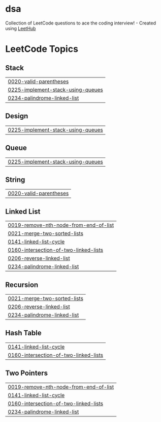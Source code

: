 # dsa
Collection of LeetCode questions to ace the coding interview! - Created using [LeetHub](https://github.com/QasimWani/LeetHub)

<!---LeetCode Topics Start-->
# LeetCode Topics
## Stack
|  |
| ------- |
| [0020-valid-parentheses](https://github.com/pratham15541/dsa/tree/master/0020-valid-parentheses) |
| [0225-implement-stack-using-queues](https://github.com/pratham15541/dsa/tree/master/0225-implement-stack-using-queues) |
| [0234-palindrome-linked-list](https://github.com/pratham15541/dsa/tree/master/0234-palindrome-linked-list) |
## Design
|  |
| ------- |
| [0225-implement-stack-using-queues](https://github.com/pratham15541/dsa/tree/master/0225-implement-stack-using-queues) |
## Queue
|  |
| ------- |
| [0225-implement-stack-using-queues](https://github.com/pratham15541/dsa/tree/master/0225-implement-stack-using-queues) |
## String
|  |
| ------- |
| [0020-valid-parentheses](https://github.com/pratham15541/dsa/tree/master/0020-valid-parentheses) |
## Linked List
|  |
| ------- |
| [0019-remove-nth-node-from-end-of-list](https://github.com/pratham15541/dsa/tree/master/0019-remove-nth-node-from-end-of-list) |
| [0021-merge-two-sorted-lists](https://github.com/pratham15541/dsa/tree/master/0021-merge-two-sorted-lists) |
| [0141-linked-list-cycle](https://github.com/pratham15541/dsa/tree/master/0141-linked-list-cycle) |
| [0160-intersection-of-two-linked-lists](https://github.com/pratham15541/dsa/tree/master/0160-intersection-of-two-linked-lists) |
| [0206-reverse-linked-list](https://github.com/pratham15541/dsa/tree/master/0206-reverse-linked-list) |
| [0234-palindrome-linked-list](https://github.com/pratham15541/dsa/tree/master/0234-palindrome-linked-list) |
## Recursion
|  |
| ------- |
| [0021-merge-two-sorted-lists](https://github.com/pratham15541/dsa/tree/master/0021-merge-two-sorted-lists) |
| [0206-reverse-linked-list](https://github.com/pratham15541/dsa/tree/master/0206-reverse-linked-list) |
| [0234-palindrome-linked-list](https://github.com/pratham15541/dsa/tree/master/0234-palindrome-linked-list) |
## Hash Table
|  |
| ------- |
| [0141-linked-list-cycle](https://github.com/pratham15541/dsa/tree/master/0141-linked-list-cycle) |
| [0160-intersection-of-two-linked-lists](https://github.com/pratham15541/dsa/tree/master/0160-intersection-of-two-linked-lists) |
## Two Pointers
|  |
| ------- |
| [0019-remove-nth-node-from-end-of-list](https://github.com/pratham15541/dsa/tree/master/0019-remove-nth-node-from-end-of-list) |
| [0141-linked-list-cycle](https://github.com/pratham15541/dsa/tree/master/0141-linked-list-cycle) |
| [0160-intersection-of-two-linked-lists](https://github.com/pratham15541/dsa/tree/master/0160-intersection-of-two-linked-lists) |
| [0234-palindrome-linked-list](https://github.com/pratham15541/dsa/tree/master/0234-palindrome-linked-list) |
<!---LeetCode Topics End-->